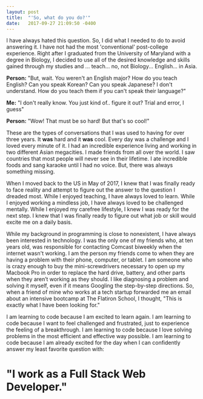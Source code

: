 ```yaml
---
layout: post
title:  "'So, what do you do?'"
date:   2017-09-27 21:09:50 -0400
---
```


I have always hated this question. So, I did what I needed to do to avoid answering it. I have not had the most 'conventional' post-college experience. Right after I graduated from the University of Maryland with a degree in Biology, I decided to use all of the desired knowledge and skills gained through my studies and ... teach... no, not Biology... English... in Asia. 

**Person:** "But, wait. You weren't an English major? How do you teach English? Can you speak Korean? Can you speak Japanese? I don't understand. How do you teach them if you can't speak their language?"

**Me:** "I don't really know. You just kind of.. figure it out? Trial and error, I guess"

**Person:** "Wow! That must be so hard! But that's so cool!"

These are the types of conversations that I was used to having for over three years. It **was** hard and it **was** cool. Every day was a challenge and I loved every minute of it. I had an incredible experience living and working in two different Asian megacities. I made friends from all over the world. I saw countries that most people will never see in their lifetime. I ate incredible foods and sang karaoke until I had no voice. But, there was always something missing.

When I moved back to the US in May of 2017, I knew that I was finally ready to face reality and attempt to figure out the answer to the question I dreaded most. While I enjoyed teaching, I have always loved to learn. While I enjoyed working a mindless job, I have always loved to be challenged mentally. While I enjoyed my carefree lifestyle, I knew I was ready for the next step. I knew that I was finally ready to figure out what job or skill would excite me on a daily basis. 

While my background in programming is close to nonexistent, I have always been interested in technology. I was the only one of my friends who, at ten years old, was responsible for contacting Comcast biweekly when the internet wasn't working. I am the person my friends come to when they are having a problem with their phone, computer, or tablet. I am someone who is crazy enough to buy the mini-screwdrivers necessary to open up my Macbook Pro in order to replace the hard drive, battery, and other parts when they aren’t working as they should. I like diagnosing a problem and solving it myself, even if it means Googling the step-by-step directions. So, when a friend of mine who works at a tech startup forwarded me an email about an intensive bootcamp at The Flatiron School, I thought, "This is exactly what I have been looking for."

I am learning to code because I am excited to learn again. I am learning to code because I want to feel challenged and frustrated, just to experience the feeling of a breakthrough. I am learning to code because I love solving problems in the most efficient and effective way possible. I am learning to code because I am already excited for the day when I can confidently answer my least favorite question with:

# "I work as a Full Stack Web Developer."


